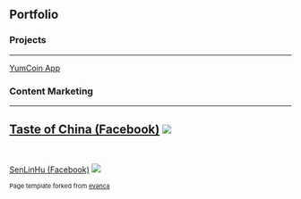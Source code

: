 ## Portfolio

### Projects
---
[YumCoin App](/pdf/sample_presentation.pdf)
<img src="">

### Content Marketing

---
[Taste of China (Facebook)](/pdf/toc_facebook_content.pdf)
<img src="toc_facebook_content.pdf">
---

<br>

[SenLinHu (Facebook)](/pdf/slh_facebook_content.pdf)
<img src="slh_facebook_content.pdf">

<p style="font-size:11px">Page template forked from <a href="https://github.com/evanca/quick-portfolio">evanca</a></p>
<!-- Remove above link if you don't want to attibute -->
